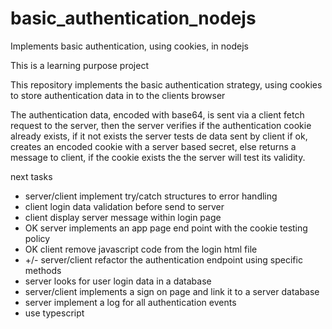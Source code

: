 # basic_authentication_nodejs
Implements basic authentication, using cookies, in nodejs

This is a learning purpose project

This repository implements the basic authentication strategy, using cookies to store authentication data in to the clients browser

The authentication data, encoded with base64, is sent via a client fetch request to the server, then the server verifies if the authentication cookie already exists, if it
not exists the server tests de data sent by client if ok, creates an encoded cookie with a server based secret, else returns a message to client, 
if the cookie exists the the server will test its validity.

next tasks
- server/client implement try/catch structures to error handling
- client login data validation before send to server
- client display server message within login page
- OK server implements an app page end point with the cookie testing policy
- OK client remove javascript code from the login html file
- +/- server/client refactor the authentication endpoint using specific methods
- server looks for user login data in a database
- server/client implements a sign on page and link it to a server database
- server implement a log for all authentication events
- use typescript
